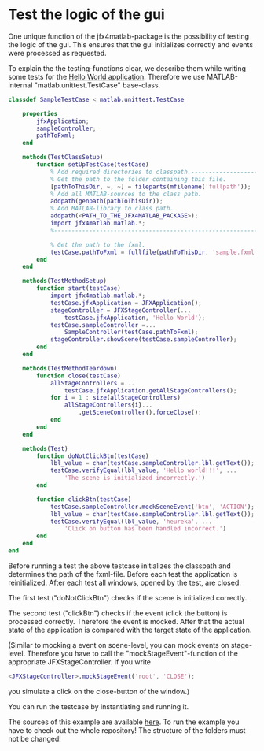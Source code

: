 # Test the logic of the gui
One unique function of the jfx4matlab-package is the possibility of testing the logic of the gui. This ensures that the gui initializes correctly and events were processed as requested.

To explain the the testing-functions clear, we describe them while writing some tests for the [Hello World application](../../samples/HelloWorld). Therefore we use MATLAB-internal "matlab.unittest.TestCase" base-class.

```matlab
classdef SampleTestCase < matlab.unittest.TestCase

    properties
        jfxApplication;
        sampleController;
        pathToFxml;
    end

    methods(TestClassSetup)
        function setUpTestCase(testCase)
            % Add required directories to classpath.-----------------------------------
            % Get the path to the folder containing this file.
            [pathToThisDir, ~, ~] = fileparts(mfilename('fullpath'));
            % Add all MATLAB-sources to the class path.
            addpath(genpath(pathToThisDir));
            % Add MATLAB-library to class path.
            addpath(<PATH_TO_THE_JFX4MATLAB_PACKAGE>);
            import jfx4matlab.matlab.*;
            %--------------------------------------------------------------------------

            % Get the path to the fxml.
            testCase.pathToFxml = fullfile(pathToThisDir, 'sample.fxml');
        end
    end

    methods(TestMethodSetup)
        function start(testCase)
            import jfx4matlab.matlab.*;
            testCase.jfxApplication = JFXApplication();
            stageController = JFXStageController(...
                testCase.jfxApplication, 'Hello World');
            testCase.sampleController =...
                SampleController(testCase.pathToFxml);
            stageController.showScene(testCase.sampleController);
        end
    end

    methods(TestMethodTeardown)
        function close(testCase)
            allStageControllers =...
                testCase.jfxApplication.getAllStageControllers();
            for i = 1 : size(allStageControllers)
                allStageControllers{i}...
                    .getSceneController().forceClose();
            end
        end
    end

    methods(Test)
        function doNotClickBtn(testCase)
            lbl_value = char(testCase.sampleController.lbl.getText());
            testCase.verifyEqual(lbl_value, 'Hello world!!!', ...
                'The scene is initialized incorrectly.')
        end

        function clickBtn(testCase)
            testCase.sampleController.mockSceneEvent('btn', 'ACTION');
            lbl_value = char(testCase.sampleController.lbl.getText());
            testCase.verifyEqual(lbl_value, 'heureka', ...
                'Click on button has been handled incorrect.')
        end
    end
end
```
Before running a test the above testcase initializes the classpath and determines the path of the fxml-file. Before each test the application is reinitialized. After each test all windows, opened by the test, are closed.

The first test ("doNotClickBtn") checks if the scene is initialized correctly.

The second test ("clickBtn") checks if the event (click the button) is processed correctly. Therefore the event is mocked. After that the actual state of the application is compared with the target state of the application.

(Similar to mocking a event on scene-level, you can mock events on stage-level. Therefore you have to call the "mockStageEvent"-function of the appropriate JFXStageController. If you write
```Matlab
<JFXStageController>.mockStageEvent('root', 'CLOSE');
```
you simulate a click on the close-button of the window.)

You can run the testcase by instantiating and running it.  

The sources of this example are available [here](../../samples/TestGuiLogic). To run the example you have to check out the whole repository! The structure of the folders must not be changed!
